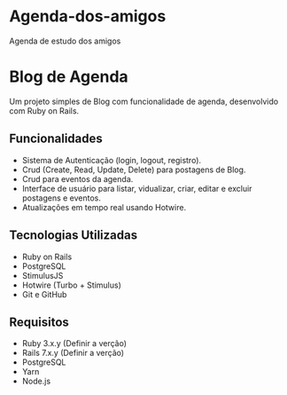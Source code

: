# Agenda-dos-amigos
 Agenda de estudo dos amigos

# Blog de Agenda

Um projeto simples de Blog com funcionalidade de agenda, desenvolvido com Ruby on Rails.

## Funcionalidades

- Sistema de Autenticação (login, logout, registro).
- Crud (Create, Read, Update, Delete) para postagens de Blog.
- Crud para eventos da agenda.
- Interface de usuário para listar, vidualizar, criar, editar e excluir postagens e eventos.
- Atualizações em tempo real usando Hotwire.

## Tecnologias Utilizadas

- Ruby on Rails
- PostgreSQL
- StimulusJS
- Hotwire (Turbo + Stimulus)
- Git e GitHub

## Requisitos

- Ruby 3.x.y (Definir a verção)
- Rails 7.x.y (Definir a verção)
- PostgreSQL
- Yarn
- Node.js